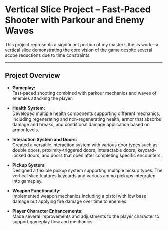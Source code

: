 # Vertical Slice Project – Fast-Paced Shooter with Parkour and Enemy Waves

This project represents a significant portion of my master’s thesis work—a vertical slice demonstrating the core vision of the game despite several scope reductions due to time constraints.

---

## Project Overview

- **Gameplay:**  
  Fast-paced shooting combined with parkour mechanics and waves of enemies attacking the player.

- **Health System:**  
  Developed multiple health components supporting different mechanics, including regenerating and non-regenerating health, armor that absorbs damage and breaks, and conditional damage application based on armor levels.

- **Interaction System and Doors:**  
  Created a versatile interaction system with various door types such as double doors, proximity-triggered doors, interactable doors, keycard-locked doors, and doors that open after completing specific encounters.

- **Pickup System:**  
  Designed a flexible pickup system supporting multiple pickup types. The vertical slice features keycards and various ammo pickups integrated into gameplay.

- **Weapon Functionality:**  
  Implemented weapon mechanics including a pistol with low base damage but applying fire damage over time to enemies.

- **Player Character Enhancements:**  
  Made several improvements and adjustments to the player character to support gameplay flow and mechanics.
